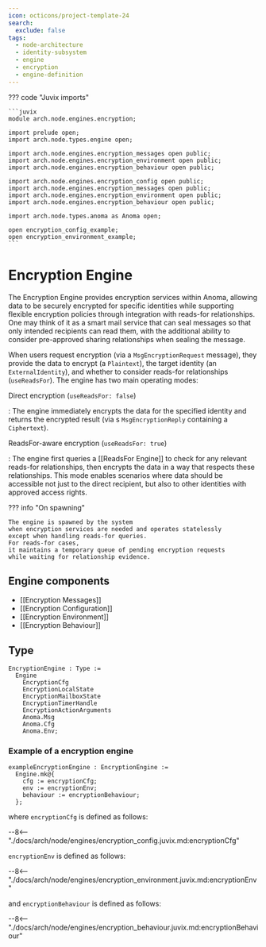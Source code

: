 ```yaml
---
icon: octicons/project-template-24
search:
  exclude: false
tags:
  - node-architecture
  - identity-subsystem
  - engine
  - encryption
  - engine-definition
---
```


??? code "Juvix imports"

    ```juvix
    module arch.node.engines.encryption;

    import prelude open;
    import arch.node.types.engine open;

    import arch.node.engines.encryption_messages open public;
    import arch.node.engines.encryption_environment open public;
    import arch.node.engines.encryption_behaviour open public;

    import arch.node.engines.encryption_config open public;
    import arch.node.engines.encryption_messages open public;
    import arch.node.engines.encryption_environment open public;
    import arch.node.engines.encryption_behaviour open public;

    import arch.node.types.anoma as Anoma open;

    open encryption_config_example;
    open encryption_environment_example;
    ```

# Encryption Engine

The Encryption Engine provides encryption services within Anoma, allowing data to be securely
encrypted for specific identities while supporting flexible encryption policies through integration
with reads-for relationships. One may think of it as a smart mail service that can seal messages so that
only intended recipients can read them, with the additional ability to consider pre-approved sharing
relationships when sealing the message.

When users request encryption (via a `MsgEncryptionRequest` message), they provide the data to encrypt
(a `Plaintext`), the target identity (an `ExternalIdentity`), and whether to consider reads-for
relationships (`useReadsFor`). The engine has two main operating modes:

Direct encryption (`useReadsFor: false`)

: The engine immediately encrypts the data for the
specified identity and returns the encrypted result (via s `MsgEncryptionReply` containing a
`Ciphertext`).

ReadsFor-aware encryption (`useReadsFor: true`)

: The engine first queries a [[ReadsFor Engine]] to
check for any relevant reads-for relationships, then encrypts the data in a way that respects these
relationships. This mode enables scenarios where data should be accessible not just to the direct
recipient, but also to other identities with approved access rights.

??? info "On spawning"

    The engine is spawned by the system
    when encryption services are needed and operates statelessly
    except when handling reads-for queries.
    For reads-for cases,
    it maintains a temporary queue of pending encryption requests
    while waiting for relationship evidence.

## Engine components

- [[Encryption Messages]]
- [[Encryption Configuration]]
- [[Encryption Environment]]
- [[Encryption Behaviour]]

## Type

<!-- --8<-- [start:EncryptionEngine] -->
```juvix
EncryptionEngine : Type :=
  Engine
    EncryptionCfg
    EncryptionLocalState
    EncryptionMailboxState
    EncryptionTimerHandle
    EncryptionActionArguments
    Anoma.Msg
    Anoma.Cfg
    Anoma.Env;
```
<!-- --8<-- [end:EncryptionEngine] -->

### Example of a encryption engine

<!-- --8<-- [start:exampleEncryptionEngine] -->
```juvix
exampleEncryptionEngine : EncryptionEngine :=
  Engine.mk@{
    cfg := encryptionCfg;
    env := encryptionEnv;
    behaviour := encryptionBehaviour;
  };
```
<!-- --8<-- [end:exampleEncryptionEngine] -->

where `encryptionCfg` is defined as follows:

--8<-- "./docs/arch/node/engines/encryption_config.juvix.md:encryptionCfg"

`encryptionEnv` is defined as follows:

--8<-- "./docs/arch/node/engines/encryption_environment.juvix.md:encryptionEnv"

and `encryptionBehaviour` is defined as follows:

--8<-- "./docs/arch/node/engines/encryption_behaviour.juvix.md:encryptionBehaviour"
